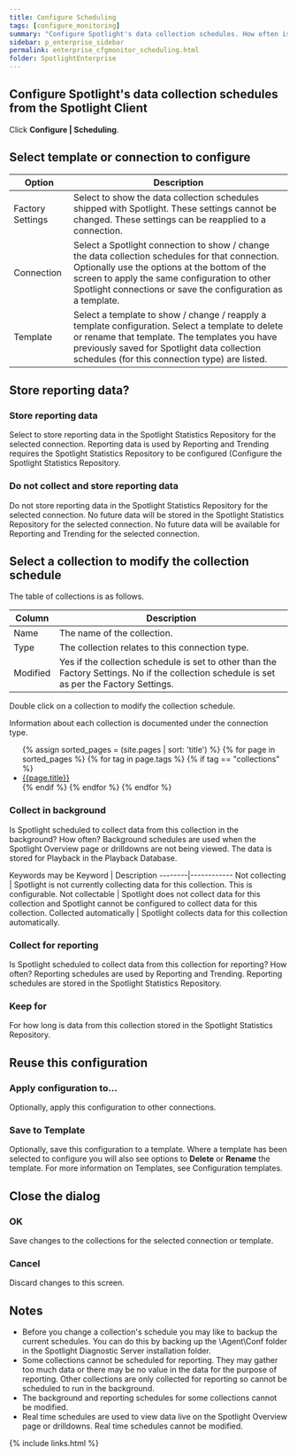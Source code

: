 ```yaml
---
title: Configure Scheduling
tags: [configure_monitoring]
summary: "Configure Spotlight's data collection schedules. How often is data collected? On what day? At what time?"
sidebar: p_enterprise_sidebar
permalink: enterprise_cfgmonitor_scheduling.html
folder: SpotlightEnterprise
---
```




## Configure Spotlight's data collection schedules from the Spotlight Client

Click **Configure \| Scheduling**.


## Select template or connection to configure

Option | Description
-------|------------
Factory Settings | Select to show the data collection schedules shipped with Spotlight. These settings cannot be changed. These settings can be reapplied to a connection.
Connection | Select a Spotlight connection to show / change the data collection schedules for that connection. Optionally use the options at the bottom of the screen to apply the same configuration to other Spotlight connections or save the configuration as a template.
Template | Select a template to show / change / reapply a template configuration. Select a template to delete or rename that template. The templates you have previously saved for Spotlight data collection schedules (for this connection type) are listed.

## Store reporting data?

### Store reporting data

Select to store reporting data in the Spotlight Statistics Repository for the selected connection. Reporting data is used by Reporting and Trending requires the Spotlight Statistics Repository to be configured (Configure the Spotlight Statistics Repository.

### Do not collect and store reporting data

Do not store reporting data in the Spotlight Statistics Repository for the selected connection. No future data will be stored in the Spotlight Statistics Repository for the selected connection. No future data will be available for Reporting and Trending for the selected connection.

## Select a collection to modify the collection schedule

The table of collections is as follows.

Column | Description
-------|------------
Name | The name of the collection.
Type | The collection relates to this connection type.
Modified | Yes if the collection schedule is set to other than the Factory Settings. No if the collection schedule is set as per the Factory Settings.

Double click on a collection to modify the collection schedule.

Information about each collection is documented under the connection type.

<ul>
{% assign sorted_pages = (site.pages | sort: 'title') %}
{% for page in sorted_pages %}
{% for tag in page.tags %}
{% if tag == "collections" %}
<li><a href="{{ page.url | prepend: site.baseurl}}">{{page.title}}</a></li>
{% endif %}
{% endfor %}
{% endfor %}
</ul>

### Collect in background

Is Spotlight scheduled to collect data from this collection in the background? How often? Background schedules are used when the Spotlight Overview page or drilldowns are not being viewed. The data is stored for Playback in the Playback Database.

Keywords may be
Keyword | Description
--------|------------
Not collecting | Spotlight is not currently collecting data for this collection. This is configurable.
Not collectable | Spotlight does not collect data for this collection and Spotlight cannot be configured to collect data for this collection.
Collected automatically | Spotlight collects data for this collection automatically.

### Collect for reporting

Is Spotlight scheduled to collect data from this collection for reporting? How often? Reporting schedules are used by Reporting and Trending. Reporting schedules are stored in the Spotlight Statistics Repository.

### Keep for

For how long is data from this collection stored in the Spotlight Statistics Repository.


## Reuse this configuration

### Apply configuration to…  

Optionally, apply this configuration to other connections.

### Save to Template  

Optionally, save this configuration to a template. Where a template has been selected to configure you will also see options to **Delete** or **Rename** the template. For more information on Templates, see Configuration templates.


## Close the dialog

### OK

Save changes to the collections for the selected connection or template.

### Cancel

Discard changes to this screen.




## Notes

* Before you change a collection's schedule you may like to backup the current schedules. You can do this by backing up the \\Agent\\Conf folder in the Spotlight Diagnostic Server installation folder.
* Some collections cannot be scheduled for reporting. They may gather too much data or there may be no value in the data for the purpose of reporting. Other collections are only collected for reporting so cannot be scheduled to run in the background.
* The background and reporting schedules for some collections cannot be modified.
* Real time schedules are used to view data live on the Spotlight Overview page or drilldowns. Real time schedules cannot be modified.





{% include links.html %}
